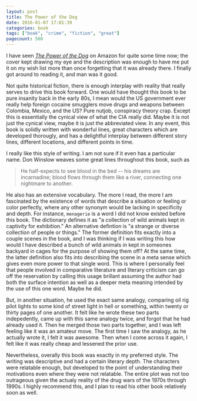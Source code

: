 ```yaml
---
layout: post
title: The Power of the Dog
date: 2016-01-07 17:01:39
categories: book
tags: ["book", "crime", "fiction", "great"]
pagecount: 560
---
```


I have seen [*The Power of the Dog*][dog-amazon] on Amazon for quite
some time now; the cover kept drawing my eye and the description
was enough to have me put it on my wish list more than once
forgetting that it was already there. I finally got around
to reading it, and man was it good.

Not quite historical fiction, there is enough interplay with
reality that really serves to drive this book forward. One would
have thought this book to be pure insanity back in the early 80s, I mean
would the US government ever really help foreign cocaine smugglers move
drugs and weapons between Colombia, Mexico, and the US? Pure nutjob, conspiracy
theory crap. Except this is essentially the cynical view of what the CIA
really did. Maybe it is not just the cynical view, maybe it is just the
abbreviated view. In any event, this book is solidly written with
wonderful lines, great characters which are developed thorougly, and has a delightful
interplay between different story lines, different locations, and different
points in time.

I really like this style of writing. I am not sure if it even has a particular
name. Don Winslow weaves some great lines throughout this book, such as

> He half-expects to see blood in the bed -- his dreams are incarnadine;
> blood flows through them like a river, connecting one nightmare to another.

He also has an extensive vocabulary. The more I read, the more I am fascinated
by the existence of words that describe a situation or feeling or color
perfectly, where any other synonym would be lacking in specificity and
depth. For instance, `menagerie` is a word I did not know existed before
this book. The dictionary defines it as "a collection of wild animals kept in captivity for exhibition."
An alternative defintion is "a strange or diverse collection of people or things."
The former definition fits exactly into a couple scenes in the book,
and I was thinking if I was writing this how would I have described
a bunch of wild animals in kept in someones backyard in cages
for the purpose of showing them off? At the same time, the latter definition
also fits into describing the scene in a meta sense which gives even
more power to that single word. This is where I personally feel that
people involved in comparative literature and literary criticism can
go off the reservation by calling this usage brillant assuming the author
had both the surface intention as well as a deeper meta meaning intended
by the use of this one word. Maybe he did.

But, in another situation, 
he used the exact same analogy, comparing oil rig pilot lights to
some kind of street light in hell or something, within twenty or thirty pages
of one another. It felt like he wrote these two parts indepedently,
came up with this same analogy twice, and forgot that he had already
used it. Then he merged those two parts together, and I was left
feeling like it was an amateur move. The first time I saw the analogy,
as he actually wrote it, I felt it was awesome. Then when I come across
it again, I felt like it was really cheap and lessened the prior use.

Nevertheless, overally this book was exactly in my preferred style.
The writing was descriptive and had a certain literary depth. The
characters were relatable enough, but developed to the point of understanding
their motivations even where they were not relatable. The entire plot
was not too outrageous given the actualy reality of the drug wars
of the 1970s through 1990s. I highly recommend this, and I plan to
read his other book relatively soon as well.


[dog-amazon]:   http://amzn.com/B000FCK42M

